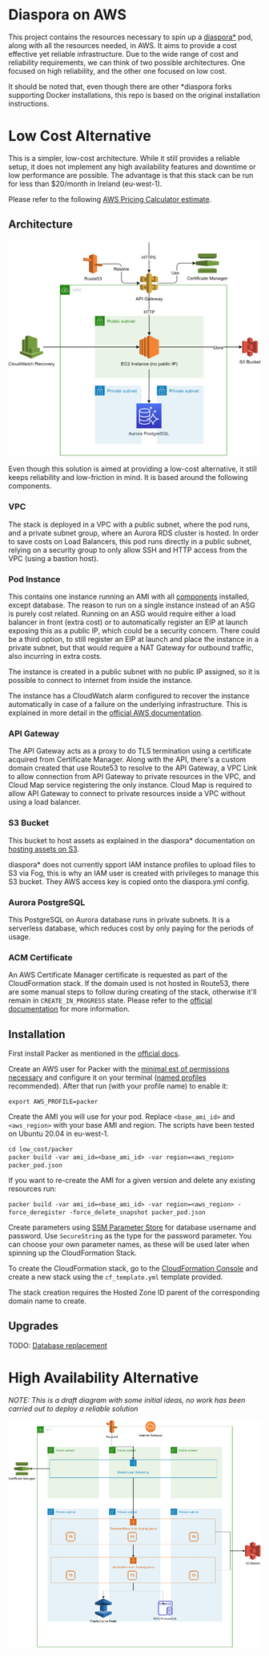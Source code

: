 # Diaspora on AWS
This project contains the resources necessary to spin up a [diaspora*](https://diasporafoundation.org/) pod, along with
all the resources needed, in AWS. It aims to provide a cost effective yet reliable infrastructure.
Due to the wide range of cost and reliability requirements, we can think of two possible architectures. One focused on
high reliability, and the other one focused on low cost.

It should be noted that, even though there are other *diaspora forks supporting Docker installations, this repo is based
on the original installation instructions.

# Low Cost Alternative
This is a simpler, low-cost architecture. While it still provides a reliable setup, it does not implement any high
availability features and downtime or low performance are possible. The advantage is that this stack can be run for less
than $20/month in Ireland (eu-west-1).

Please refer to the following [AWS Pricing Calculator estimate](https://calculator.aws/#/estimate?id=1966a424bb82d72b8f68622697035a8aab7428ed).

## Architecture
![Low-cost Infrastructure Diagram](./low_cost/infra-diagram.png)

Even though this solution is aimed at providing a low-cost alternative, it still keeps reliability and low-friction in
mind. It is based around the following components.

### VPC
The stack is deployed in a VPC with a public subnet, where the pod runs, and a private subnet group, where an Aurora RDS
cluster is hosted. In order to save costs on Load Balancers, this pod runs directly in a public subnet, relying on
a security group to only allow SSH and HTTP access from the VPC (using a bastion host).

### Pod Instance
This contains one instance running an AMI with all [components](https://wiki.diasporafoundation.org/Diasporas_components_explained)
installed, except database. The reason to run on a single instance instead of an ASG is purely cost related. Running
on an ASG would require either a load balancer in front (extra cost) or to automatically register an EIP at launch
exposing this as a public IP, which could be a security concern. There could be a third option, to still register an EIP
at launch and place the instance in a private subnet, but that would require a NAT Gateway for outbound traffic, also
incurring in extra costs.

The instance is created in a public subnet with no public IP assigned, so it is possible to connect to internet from
inside the instance.

The instance has a CloudWatch alarm configured to recover the instance automatically in case of a failure on the
underlying infrastructure. This is explained in more detail in the [official AWS documentation](https://docs.aws.amazon.com/AWSEC2/latest/UserGuide/ec2-instance-recover.html).

### API Gateway
The API Gateway acts as a proxy to do TLS termination using a certificate acquired from Certificate Manager. Along with
the API, there's a custom domain created that use Route53 to resolve to the API Gateway, a VPC Link to allow connection
from API Gateway to private resources in the VPC, and Cloud Map service registering the only instance. Cloud Map
is required to allow API Gateway to connect to private resources inside a VPC without using a load balancer.

### S3 Bucket
This bucket to host assets as explained in the diaspora* documentation on [hosting assets on S3](https://wiki.diasporafoundation.org/Asset_hosting_on_S3).

diaspora* does not currently spport IAM instance profiles to upload files to S3 via Fog, this is why an IAM user
is created with privileges to manage this S3 bucket. They AWS access key is copied onto the diaspora.yml config.

### Aurora PostgreSQL
This PostgreSQL on Aurora database runs in private subnets. It is a serverless database, which reduces cost by only
paying for the periods of usage.

### ACM Certificate
An AWS Certificate Manager certificate is requested as part of the CloudFormation stack. If the domain used is not
hosted in Route53, there are some manual steps to follow during creating of the stack, otherwise it'll remain in
`CREATE_IN_PROGRESS` state. Please refer to the [official documentation](https://docs.aws.amazon.com/AWSCloudFormation/latest/UserGuide/aws-resource-certificatemanager-certificate.html)
for more information.

## Installation

First install Packer as mentioned in the [official docs](https://www.packer.io/docs/install).

Create an AWS user for Packer with the [minimal est of permissions necessary](https://www.packer.io/docs/builders/amazon#iam-task-or-instance-role)
and configure it on your terminal ([named profiles](https://docs.aws.amazon.com/cli/latest/userguide/cli-configure-profiles.html)
recommended). After that run (with your profile name) to enable it:

```
export AWS_PROFILE=packer
```

Create the AMI you will use for your pod. Replace `<base_ami_id>` and `<aws_region>` with your base AMI and region. The
scripts have been tested on Ubuntu 20.04 in eu-west-1.

```
cd low_cost/packer
packer build -var ami_id=<base_ami_id> -var region=<aws_region> packer_pod.json
```

If you want to re-create the AMI for a given version and delete any existing resources run:

```
packer build -var ami_id=<base_ami_id> -var region=<aws_region> -force_deregister -force_delete_snapshot packer_pod.json
```

Create parameters using [SSM Parameter Store](https://docs.aws.amazon.com/systems-manager/latest/userguide/systems-manager-parameter-store.html)
for database username and password. Use `SecureString` as the type for the password parameter. You can choose your own
parameter names, as these will be used later when spinning up the CloudFormation Stack.

To create the CloudFormation stack, go to the [CloudFormation Console](https://eu-west-1.console.aws.amazon.com/cloudformation/home)
and create a new stack using the `cf_template.yml` template provided.

The stack creation requires the Hosted Zone ID parent of the corresponding domain name to create.

## Upgrades
TODO: [Database replacement](https://docs.aws.amazon.com/AWSCloudFormation/latest/UserGuide/aws-resource-rds-dbcluster.html)


# High Availability Alternative
*NOTE: This is a draft diagram with some initial ideas, no work has been carried out to deploy a reliable solution*

![Low-cost Infrastructure Diagram](high_availability/infra-diagram.png)